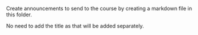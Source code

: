 Create announcements to send to the course by creating a markdown file in this folder.

No need to add the title as that will be added separately.
